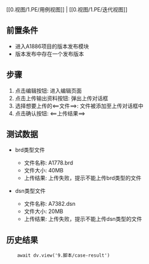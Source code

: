 [[0.视图/1.PE/用例视图]] | [[0.视图/1.PE/迭代视图]]

## 前置条件

- 进入A1886项目的版本发布模块
- 版本发布中存在一个发布版本

## 步骤

1. 点击编辑按钮: 进入编辑页面
2. 点击上传输出资料按钮: 弹出上传对话框
3. 选择想要上传的<==文件==>: 文件被添加至上传对话框中
4. 点击确认按钮: <==上传结果==>

## 测试数据

- brd类型文件
	- 文件名称: A1778.brd
	- 文件大小: 40MB
	- 上传结果: 上传失败，提示不能上传brd类型的文件

- dsn类型文件
	- 文件名称: A7382.dsn
	- 文件大小: 20MB
	- 上传结果: 上传失败，提示不能上传dsn类型的文件

## 历史结果

```dataviewjs
    await dv.view('9.脚本/case-result')
```
